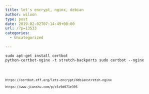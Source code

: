 ```yaml
---
title: let's encrypt, nginx, debian
author: wiloon
type: post
date: 2019-02-02T07:14:49+00:00
url: /?p=13533
categories:
  - Uncategorized

---
```

<code class="line-numbers">sudo apt-get install certbot python-certbot-nginx -t stretch-backports
sudo certbot --nginx

```

https://certbot.eff.org/lets-encrypt/debianstretch-nginx
  
https://www.jianshu.com/p/c5c9d071e395
